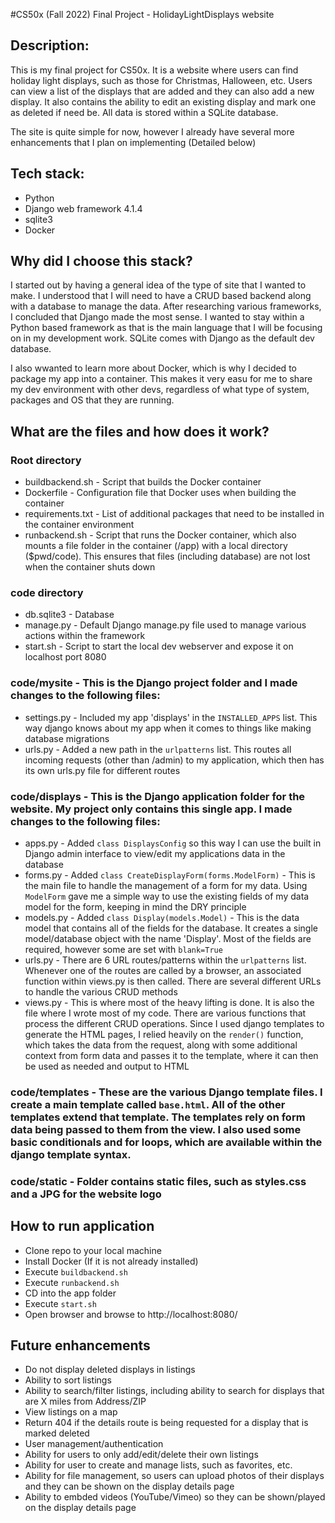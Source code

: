 #CS50x (Fall 2022) Final Project - HolidayLightDisplays website

## Description:

This is my final project for CS50x. It is a website where users can find holiday light displays, such as those for Christmas, Halloween, etc. Users can view a list of the displays that are added and they can also add a new display. It also contains the ability to edit an existing display and mark one as deleted if need be. All data is stored within a SQLite database.

The site is quite simple for now, however I already have several more enhancements that I plan on implementing (Detailed below)

## Tech stack:

- Python
- Django web framework 4.1.4
- sqlite3
- Docker

## Why did I choose this stack?

I started out by having a general idea of the type of site that I wanted to make. I understood that I will need to have a CRUD based backend along with a database to manage the data. After researching various frameworks, I concluded that Django made the most sense. I wanted to stay within a Python based framework as that is the main language that I will be focusing on in my development work. SQLite comes with Django as the default dev database.

I also wwanted to learn more about Docker, which is why I decided to package my app into a container. This makes it very easu for me to share my dev environment with other devs, regardless of what type of system, packages and OS that they are running.

## What are the files and how does it work?

### Root directory

* buildbackend.sh - Script that builds the Docker container
* Dockerfile - Configuration file that Docker uses when building the container
* requirements.txt - List of additional packages that need to be installed in the container environment
* runbackend.sh - Script that runs the Docker container, which also mounts a file folder in the container (/app) with a local directory ($pwd/code). This ensures that files (including database) are not lost when the container shuts down

### code directory

* db.sqlite3 - Database
* manage.py - Default Django manage.py file used to manage various actions within the framework
* start.sh - Script to start the local dev webserver and expose it on localhost port 8080

### code/mysite - This is the Django project folder and I made changes to the following files:

* settings.py - Included my app 'displays' in the ``INSTALLED_APPS`` list. This way django knows about my app when it comes to things like making database migrations
* urls.py - Added a new path in the ``urlpatterns`` list. This routes all incoming requests (other than /admin) to my application, which then has its own urls.py file for different routes

### code/displays - This is the Django application folder for the website. My project only contains this single app. I made changes to the following files:

* apps.py - Added ``class DisplaysConfig`` so this way I can use the built in Django admin interface to view/edit my applications data in the database
* forms.py - Added ``class CreateDisplayForm(forms.ModelForm)`` - This is the main file to handle the management of a form for my data. Using ``ModelForm`` gave me a simple way to use the existing fields of my data model for the form, keeping in mind the DRY principle
* models.py - Added ``class Display(models.Model)`` - This is the data model that contains all of the fields for the database. It creates a single model/database object with the name 'Display'. Most of the fields are required, however some are set with ``blank=True``
* urls.py - There are 6 URL routes/patterns within the ``urlpatterns`` list. Whenever one of the routes are called by a browser, an associated function within views.py is then called. There are several different URLs to handle the various CRUD methods
* views.py - This is where most of the heavy lifting is done. It is also the file where I wrote most of my code. There are various functions that process the different CRUD operations. Since I used django templates to generate the HTML pages, I relied heavily on the ``render()`` function, which takes the data from the request, along with some additional context from form data and passes it to the template, where it can then be used as needed and output to HTML

### code/templates - These are the various Django template files. I create a main template called ``base.html``. All of the other templates extend that template. The templates rely on form data being passed to them from the view. I also used some basic conditionals and for loops, which are available within the django template syntax.

### code/static - Folder contains static files, such as styles.css and a JPG for the website logo

## How to run application

* Clone repo to your local machine
* Install Docker (If it is not already installed)
* Execute ``buildbackend.sh``
* Execute ``runbackend.sh``
* CD into the app folder
* Execute ``start.sh``
* Open browser and browse to http://localhost:8080/

## Future enhancements

* Do not display deleted displays in listings
* Ability to sort listings
* Ability to search/filter listings, including ability to search for displays that are X miles from Address/ZIP
* View listings on a map
* Return 404 if the details route is being requested for a display that is marked deleted
* User management/authentication
* Ability for users to only add/edit/delete their own listings
* Ability for user to create and manage lists, such as favorites, etc.
* Ability for file management, so users can upload photos of their displays and they can be shown on the display details page
* Ability to embded videos (YouTube/Vimeo) so they can be shown/played on the display details page
